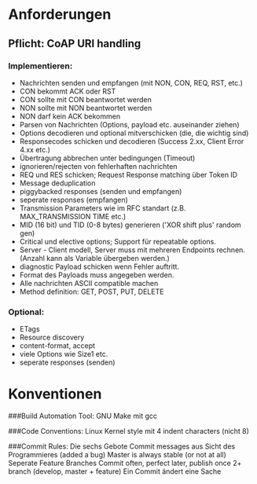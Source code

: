 # Anforderungen

## Pflicht: CoAP URI handling


### Implementieren: 

- Nachrichten senden und empfangen (mit NON, CON, REQ, RST, etc.)
- CON bekommt ACK oder RST
- CON sollte mit CON beantwortet werden
- NON sollte mit NON beantwortet werden
- NON darf kein ACK bekommen
- Parsen von Nachrichten (Options, payload etc. auseinander ziehen)
- Options decodieren und optional mitverschicken (die, die wichtig sind)
- Responsecodes schicken und decodieren (Success 2.xx, Client Error 4.xx etc.)
- Übertragung abbrechen unter bedingungen (Timeout)
- ignorieren/rejecten von fehlerhaften nachrichten
- REQ und RES schicken; Request Response matching über Token ID
- Message deduplication
- piggybacked responses (senden und empfangen)
- seperate responses (empfangen)
- Transmission Parameters wie im RFC standart (z.B. MAX_TRANSMISSION TIME etc.)
- MID (16 bit) und TID (0-8 bytes) generieren ('XOR shift plus' random gen)
- Critical und elective options; Support für repeatable options.
- Server - Client modell, Server muss mit mehreren Endpoints rechnen. (Anzahl kann als Variable übergeben werden.)
- diagnostic Payload schicken wenn Fehler auftritt.
- Format des Payloads muss angegeben werden.
- Alle nachrichten ASCII compatible machen
- Method definition: GET, POST, PUT, DELETE



### Optional:
- ETags
- Resource discovery
- content-format, accept
- viele Options wie Size1 etc.
- seperate responses (senden)


# Konventionen

###Build Automation Tool:
GNU Make mit gcc

###Code Conventions:
Linux Kernel style mit 4 indent characters (nicht 8)

###Commit Rules: Die sechs Gebote
Commit messages aus Sicht des Programmieres (added a bug)
Master is always stable (or not at all)
Seperate Feature Branches
Commit often, perfect later, publish once
2+ branch (develop, master + feature)
Ein Commit ändert eine Sache